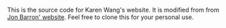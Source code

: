 This is the source code for Karen Wang's website. It is modified from                  from <a href="https://github.com/jonbarron/jonbarron_website" target="_blank">Jon Barron' website</a>. Feel free to clone this for your personal use.